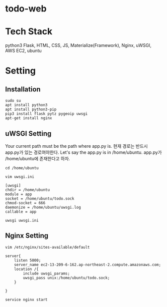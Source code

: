 # todo-web

# Tech Stack
python3 Flask, HTML, CSS, JS, Materialize(Framework), Nginx, uWSGI, AWS EC2, ubuntu

# Setting 
## Installation
```
sudo su
apt install python3
apt install python3-pip
pip3 install flask pytz pygeoip uwsgi
apt-get install nginx
```
## uWSGI Setting
Your current path must be the path where app.py is.
현재 경로는 반드시 app.py가 있는 경로여야한다.
Let's say the app.py is in /home/ubuntu.
app.py가 /home/ubuntu에 존재한다고 하자.


```
cd /home/ubuntu

vim uwsgi.ini

[uwsgi]
chdir = /home/ubuntu
module = app
socket = /home/ubuntu/todo.sock
chmod-socket = 666
daemonize = /home/ubuntu/uwsgi.log
callable = app

uwsgi uwsgi.ini
```

## Nginx Setting
```
vim /etc/nginx/sites-available/default

server{
    listen 5000;
    server_name ec2-13-209-6-162.ap-northeast-2.compute.amazonaws.com;
    location /{
        include uwsgi_params;
        uwsgi_pass unix:/home/ubuntu/todo.sock;
    }

}

service nginx start
```





